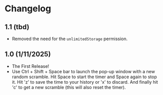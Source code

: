 # Changelog

## 1.1 (tbd)

- Removed the need for the `unlimitedStorage` permission.

## 1.0 (1/11/2025)

- The First Release!
- Use Ctrl + Shift + Space bar to launch the pop-up window with a new random scramble. Hit Space to start
the timer and Space again to stop it. Hit 'z' to save the time to your history or 'x' to discard. And 
finally hit 'c' to get a new scramble (this will also reset the timer). 